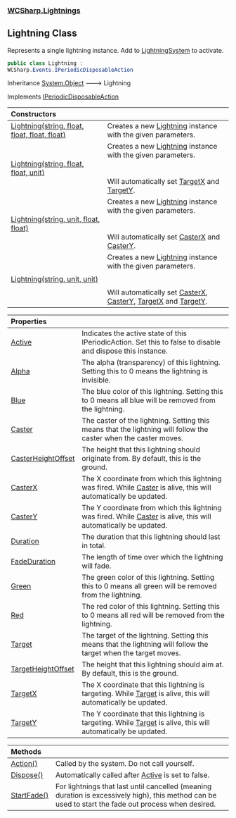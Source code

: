 ### [WCSharp.Lightnings](WCSharp.Lightnings.md 'WCSharp.Lightnings')

## Lightning Class

Represents a single lightning instance. Add to [LightningSystem](WCSharp.Lightnings.LightningSystem.md 'WCSharp.Lightnings.LightningSystem') to activate.

```csharp
public class Lightning :
WCSharp.Events.IPeriodicDisposableAction
```

Inheritance [System.Object](https://docs.microsoft.com/en-us/dotnet/api/System.Object 'System.Object') &#129106; Lightning

Implements [IPeriodicDisposableAction](../WCSharp.Events/WCSharp.Events.IPeriodicDisposableAction.md 'WCSharp.Events.IPeriodicDisposableAction')

| Constructors | |
| :--- | :--- |
| [Lightning(string, float, float, float, float)](WCSharp.Lightnings.Lightning.Lightning(string,float,float,float,float).md 'WCSharp.Lightnings.Lightning.Lightning(string, float, float, float, float)') | Creates a new [Lightning](WCSharp.Lightnings.Lightning.md 'WCSharp.Lightnings.Lightning') instance with the given parameters. |
| [Lightning(string, float, float, unit)](WCSharp.Lightnings.Lightning.Lightning(string,float,float,War3Api.Common.unit).md 'WCSharp.Lightnings.Lightning.Lightning(string, float, float, War3Api.Common.unit)') | Creates a new [Lightning](WCSharp.Lightnings.Lightning.md 'WCSharp.Lightnings.Lightning') instance with the given parameters.<br/><br/><br/>Will automatically set [TargetX](WCSharp.Lightnings.Lightning.TargetX.md 'WCSharp.Lightnings.Lightning.TargetX') and [TargetY](WCSharp.Lightnings.Lightning.TargetY.md 'WCSharp.Lightnings.Lightning.TargetY'). |
| [Lightning(string, unit, float, float)](WCSharp.Lightnings.Lightning.Lightning(string,War3Api.Common.unit,float,float).md 'WCSharp.Lightnings.Lightning.Lightning(string, War3Api.Common.unit, float, float)') | Creates a new [Lightning](WCSharp.Lightnings.Lightning.md 'WCSharp.Lightnings.Lightning') instance with the given parameters.<br/><br/><br/>Will automatically set [CasterX](WCSharp.Lightnings.Lightning.CasterX.md 'WCSharp.Lightnings.Lightning.CasterX') and [CasterY](WCSharp.Lightnings.Lightning.CasterY.md 'WCSharp.Lightnings.Lightning.CasterY'). |
| [Lightning(string, unit, unit)](WCSharp.Lightnings.Lightning.Lightning(string,War3Api.Common.unit,War3Api.Common.unit).md 'WCSharp.Lightnings.Lightning.Lightning(string, War3Api.Common.unit, War3Api.Common.unit)') | Creates a new [Lightning](WCSharp.Lightnings.Lightning.md 'WCSharp.Lightnings.Lightning') instance with the given parameters.<br/><br/><br/>Will automatically set [CasterX](WCSharp.Lightnings.Lightning.CasterX.md 'WCSharp.Lightnings.Lightning.CasterX'), [CasterY](WCSharp.Lightnings.Lightning.CasterY.md 'WCSharp.Lightnings.Lightning.CasterY'), [TargetX](WCSharp.Lightnings.Lightning.TargetX.md 'WCSharp.Lightnings.Lightning.TargetX') and [TargetY](WCSharp.Lightnings.Lightning.TargetY.md 'WCSharp.Lightnings.Lightning.TargetY'). |

| Properties | |
| :--- | :--- |
| [Active](WCSharp.Lightnings.Lightning.Active.md 'WCSharp.Lightnings.Lightning.Active') | Indicates the active state of this IPeriodicAction. Set this to false to disable and dispose this instance. |
| [Alpha](WCSharp.Lightnings.Lightning.Alpha.md 'WCSharp.Lightnings.Lightning.Alpha') | The alpha (transparency) of this lightning. Setting this to 0 means the lightning is invisible. |
| [Blue](WCSharp.Lightnings.Lightning.Blue.md 'WCSharp.Lightnings.Lightning.Blue') | The blue color of this lightning. Setting this to 0 means all blue will be removed from the lightning. |
| [Caster](WCSharp.Lightnings.Lightning.Caster.md 'WCSharp.Lightnings.Lightning.Caster') | The caster of the lightning. Setting this means that the lightning will follow the caster when the caster moves. |
| [CasterHeightOffset](WCSharp.Lightnings.Lightning.CasterHeightOffset.md 'WCSharp.Lightnings.Lightning.CasterHeightOffset') | The height that this lightning should originate from. By default, this is the ground. |
| [CasterX](WCSharp.Lightnings.Lightning.CasterX.md 'WCSharp.Lightnings.Lightning.CasterX') | The X coordinate from which this lightning was fired. While [Caster](WCSharp.Lightnings.Lightning.Caster.md 'WCSharp.Lightnings.Lightning.Caster') is alive, this will automatically be updated. |
| [CasterY](WCSharp.Lightnings.Lightning.CasterY.md 'WCSharp.Lightnings.Lightning.CasterY') | The Y coordinate from which this lightning was fired. While [Caster](WCSharp.Lightnings.Lightning.Caster.md 'WCSharp.Lightnings.Lightning.Caster') is alive, this will automatically be updated. |
| [Duration](WCSharp.Lightnings.Lightning.Duration.md 'WCSharp.Lightnings.Lightning.Duration') | The duration that this lightning should last in total. |
| [FadeDuration](WCSharp.Lightnings.Lightning.FadeDuration.md 'WCSharp.Lightnings.Lightning.FadeDuration') | The length of time over which the lightning will fade. |
| [Green](WCSharp.Lightnings.Lightning.Green.md 'WCSharp.Lightnings.Lightning.Green') | The green color of this lightning. Setting this to 0 means all green will be removed from the lightning. |
| [Red](WCSharp.Lightnings.Lightning.Red.md 'WCSharp.Lightnings.Lightning.Red') | The red color of this lightning. Setting this to 0 means all red will be removed from the lightning. |
| [Target](WCSharp.Lightnings.Lightning.Target.md 'WCSharp.Lightnings.Lightning.Target') | The target of the lightning. Setting this means that the lightning will follow the target when the target moves. |
| [TargetHeightOffset](WCSharp.Lightnings.Lightning.TargetHeightOffset.md 'WCSharp.Lightnings.Lightning.TargetHeightOffset') | The height that this lightning should aim at. By default, this is the ground. |
| [TargetX](WCSharp.Lightnings.Lightning.TargetX.md 'WCSharp.Lightnings.Lightning.TargetX') | The X coordinate that this lightning is targeting. While [Target](WCSharp.Lightnings.Lightning.Target.md 'WCSharp.Lightnings.Lightning.Target') is alive, this will automatically be updated. |
| [TargetY](WCSharp.Lightnings.Lightning.TargetY.md 'WCSharp.Lightnings.Lightning.TargetY') | The Y coordinate that this lightning is targeting. While [Target](WCSharp.Lightnings.Lightning.Target.md 'WCSharp.Lightnings.Lightning.Target') is alive, this will automatically be updated. |

| Methods | |
| :--- | :--- |
| [Action()](WCSharp.Lightnings.Lightning.Action().md 'WCSharp.Lightnings.Lightning.Action()') | Called by the system. Do not call yourself. |
| [Dispose()](WCSharp.Lightnings.Lightning.Dispose().md 'WCSharp.Lightnings.Lightning.Dispose()') | Automatically called after [Active](../WCSharp.Events/WCSharp.Events.IPeriodicDisposableAction.Active.md 'WCSharp.Events.IPeriodicDisposableAction.Active') is set to false. |
| [StartFade()](WCSharp.Lightnings.Lightning.StartFade().md 'WCSharp.Lightnings.Lightning.StartFade()') | For lightnings that last until cancelled (meaning duration is excessively high), this method can be used to start the fade out process when desired. |
